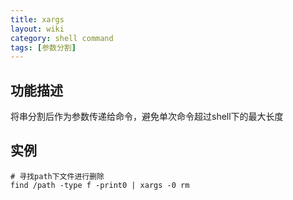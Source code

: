 ```yaml
---
title: xargs
layout: wiki
category: shell command
tags: [参数分割]
---
```


## 功能描述

将串分割后作为参数传递给命令，避免单次命令超过shell下的最大长度

## 实例

~~~
# 寻找path下文件进行删除
find /path -type f -print0 | xargs -0 rm
~~~